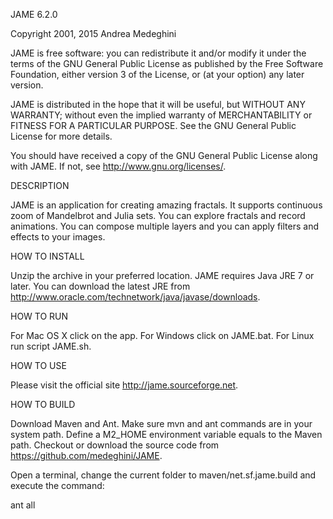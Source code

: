 JAME 6.2.0


Copyright 2001, 2015 Andrea Medeghini

JAME is free software: you can redistribute it and/or modify
it under the terms of the GNU General Public License as published by
the Free Software Foundation, either version 3 of the License, or
(at your option) any later version.

JAME is distributed in the hope that it will be useful,
but WITHOUT ANY WARRANTY; without even the implied warranty of
MERCHANTABILITY or FITNESS FOR A PARTICULAR PURPOSE.  See the
GNU General Public License for more details.

You should have received a copy of the GNU General Public License
along with JAME.  If not, see http://www.gnu.org/licenses/.


DESCRIPTION

JAME is an application for creating amazing fractals. It supports continuous zoom of Mandelbrot and Julia sets. You can explore fractals and record animations. You can compose multiple layers and you can apply filters and effects to your images.


HOW TO INSTALL

Unzip the archive in your preferred location. JAME requires Java JRE 7 or later. You can download the latest JRE from http://www.oracle.com/technetwork/java/javase/downloads. 


HOW TO RUN

For Mac OS X click on the app. For Windows click on JAME.bat. For Linux run script JAME.sh.


HOW TO USE

Please visit the official site http://jame.sourceforge.net.


HOW TO BUILD

Download Maven and Ant. Make sure mvn and ant commands are in your system path. Define a M2_HOME environment variable equals to the Maven path. Checkout or download the source code from https://github.com/medeghini/JAME.

Open a terminal, change the current folder to maven/net.sf.jame.build and execute the command:

ant all

